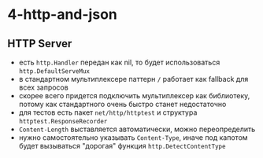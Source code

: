 # 4-http-and-json

## HTTP Server
- есть `http.Handler` передан как nil, то будет использоваться `http.DefaultServeMux`
- в стандартном мультиплексере паттерн `/` работает как fallback для всех запросов
- скорее всего придется подключить мультиплексер как библиотеку, потому как стандартного очень быстро станет недостаточно
- для тестов есть пакет `net/http/httptest` и структура `httptest.ResponseRecorder`
- `Content-Length` выставляется автоматически, можно переопределить
- нужно самостоятельно указывать `Content-Type`, иначе под капотом будет вызываться "дорогая" функция `http.DetectContentType`